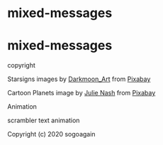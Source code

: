 # mixed-messages
# mixed-messages


copyright

Starsigns images by <a href="https://pixabay.com/users/darkmoon_art-1664300/?utm_source=link-attribution&amp;utm_medium=referral&amp;utm_campaign=image&amp;utm_content=4374407">Darkmoon_Art</a> from <a href="https://pixabay.com/?utm_source=link-attribution&amp;utm_medium=referral&amp;utm_campaign=image&amp;utm_content=4374407">Pixabay</a>

Cartoon Planets image by <a href="https://pixabay.com/users/ilovetigerplanes-174980/?utm_source=link-attribution&amp;utm_medium=referral&amp;utm_campaign=image&amp;utm_content=770360">Julie Nash</a> from <a href="https://pixabay.com/?utm_source=link-attribution&amp;utm_medium=referral&amp;utm_campaign=image&amp;utm_content=770360">Pixabay</a>

Animation 

scrambler text animation

Copyright (c) 2020 sogoagain

